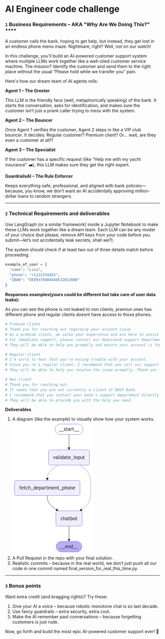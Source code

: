 # AI Engineer code challenge

### `1`  Business Requirements – AKA "Why Are We Doing This?" ****

A customer calls the bank, hoping to get help, but instead, they get lost in an endless phone menu maze. Nightmare, right? Well, not on our watch!

In this challenge, you'll build an AI-powered customer support system where multiple LLMs work together like a well-oiled customer service machine. The mission? Identify the customer and send them to the right place without the usual “Please hold while we transfer you” pain.

Here's how our dream team of AI agents rolls:

**Agent 1 – The Greeter**

This LLM is the friendly face (well, metaphorically speaking) of the bank.
It starts the conversation, asks for identification, and makes sure the customer isn’t just a prank caller trying to mess with the system.

**Agent 2 – The Bouncer**

Once Agent 1 verifies the customer, Agent 2 steps in like a VIP club bouncer.
It decides: Regular customer? Premium client? Or... wait, are they even a customer at all?!

**Agent 3 – The Specialist**

If the customer has a specific request (like “Help me with my yacht insurance” 🛥️), this LLM makes sure they get the right expert.

**GuardrailsAI – The Rule Enforcer**

Keeps everything safe, professional, and aligned with bank policies—because, you know, we don’t want an AI accidentally approving million-dollar loans to random strangers.

---

### `2`   Technical Requirements and deliverables

Use LangGraph (or a similar framework) inside a Jupyter Notebook to make these LLMs work together like a dream team.
Each LLM can be any model of your choice (but please, remove API keys from your code before you submit—let’s not accidentally leak secrets, shall we?).

The system should check if at least two out of three details match before proceeding.
```python
example_of_user = {
  "name": "Lisa",
  "phone": "+1122334455",
  "IBAN": "DE89370400440532013000"
}
```
**Responses examples(yours could be different but take care of user data leaks):**

As you can see the phone is not leaked to non clients, premiun ones has different phone and regular clients doesnt have access to those phones.

```python
# Premium client
# Thank you for reaching out regarding your account issue. 
# As a premium client, we value your experience and are here to assist you.
# For immediate support, please contact our dedicated support department at +1999888999. 
# They will be able to help you promptly and ensure your account is functioning smoothly. Thank you for your patience and understanding.
```

```python
# Regular client
# I'm sorry to hear that you're having trouble with your account. 
# Since you're a regular client, I recommend that you call our support department at +1112112112 for assistance. 
# They will be able to help you resolve the issue promptly. Thank you for your understanding!
```

```python
# Non client
# Thank you for reaching out.
# It seems that you are not currently a client of DEUS Bank. 
# I recommend that you contact your bank's support department directly for assistance with your account issue. 
# They will be able to provide you with the help you need.
```

**Deliverables**
1. A diagram (like the example) to visually show how your system works.
![Graph example](lang-graph.png?raw=true "Graph example")
2. A Pull Request in the repo with your final solution.
3. Realistic commits – because in the real world, we don’t just push all our code in one commit named final_version_for_real_this_time.py.

---

### `3`  Bonus points

Want extra credit (and bragging rights)? Try these:

1. Give your AI a voice – because robotic monotone chat is so last decade.
2. Use fancy guardrails – extra security, extra cool.
3. Make the AI remember past conversations – because forgetting customers is just rude.

Now, go forth and build the most epic AI-powered customer support ever! 🚀
